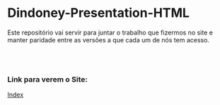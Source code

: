 # Dindoney-Presentation-HTML
<p>Este repositório vai servir para juntar o trabalho que fizermos no site e manter paridade entre as versões a que cada um de nós tem acesso.</p>
<br>
<br>

### Link para verem o Site:
<a href="https://htmlpreview.github.io/?https://github.com/FredMagnezone/Dindoney-Presentation-HTML/blob/main/index.html">Index<a>

